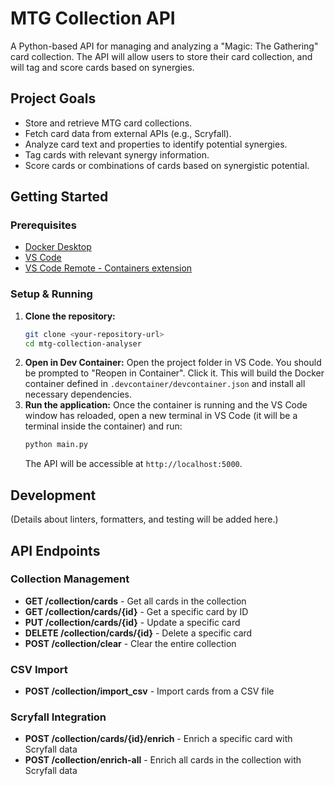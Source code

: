 # MTG Collection API

A Python-based API for managing and analyzing a "Magic: The Gathering" card collection. The API will allow users to store their card collection, and will tag and score cards based on synergies.

## Project Goals

- Store and retrieve MTG card collections.
- Fetch card data from external APIs (e.g., Scryfall).
- Analyze card text and properties to identify potential synergies.
- Tag cards with relevant synergy information.
- Score cards or combinations of cards based on synergistic potential.

## Getting Started

### Prerequisites

- [Docker Desktop](https://www.docker.com/products/docker-desktop/)
- [VS Code](https://code.visualstudio.com/)
- [VS Code Remote - Containers extension](https://marketplace.visualstudio.com/items?itemName=ms-vscode-remote.remote-containers)

### Setup & Running

1.  **Clone the repository:**
    ```bash
    git clone <your-repository-url>
    cd mtg-collection-analyser
    ```
2.  **Open in Dev Container:**
    Open the project folder in VS Code. You should be prompted to "Reopen in Container". Click it.
    This will build the Docker container defined in `.devcontainer/devcontainer.json` and install all necessary dependencies.
3.  **Run the application:**
    Once the container is running and the VS Code window has reloaded, open a new terminal in VS Code (it will be a terminal inside the container) and run:
    ```bash
    python main.py
    ```
    The API will be accessible at `http://localhost:5000`.

## Development

(Details about linters, formatters, and testing will be added here.)

## API Endpoints

### Collection Management

- **GET /collection/cards** - Get all cards in the collection
- **GET /collection/cards/{id}** - Get a specific card by ID
- **PUT /collection/cards/{id}** - Update a specific card
- **DELETE /collection/cards/{id}** - Delete a specific card
- **POST /collection/clear** - Clear the entire collection

### CSV Import

- **POST /collection/import_csv** - Import cards from a CSV file

### Scryfall Integration

- **POST /collection/cards/{id}/enrich** - Enrich a specific card with Scryfall data
- **POST /collection/enrich-all** - Enrich all cards in the collection with Scryfall data
